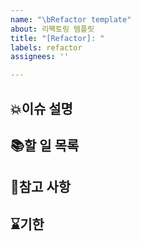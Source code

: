 ```yaml
---
name: "\bRefactor template"
about: 리팩토링 템플릿
title: "[Refactor]: "
labels: refactor
assignees: ''

---
```


## 💥이슈 설명

## 📚할 일 목록

## 👀참고 사항

## ⌛기한
